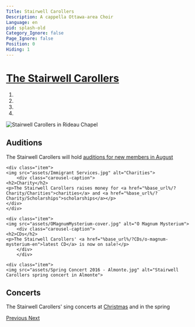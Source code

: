 ```yaml
---
Title: Stairwell Carollers
Description: A cappella Ottawa-area Choir
Language: en
pid: splash-old
Category_Ignore: false
Page_Ignore: false
Position: 0
Hiding: 1
---
```


<div class="container-wide">
<div class="jumbotron">

<h1><a href="%base_url%/?about" >The Stairwell Carollers</a></h1>

<div id="scsCarousel" class="carousel slide" data-ride="carousel">
  <!-- Indicators -->
  <ol class="carousel-indicators">
    <li data-target="#scsCarousel" data-slide-to="0" class="active"></li>
    <li data-target="#scsCarousel" data-slide-to="1"></li>
    <li data-target="#scsCarousel" data-slide-to="2"></li>
    <li data-target="#scsCarousel" data-slide-to="3"></li>
</ol>

  <!-- Wrapper for slides -->
  <div class="carousel-inner" role="listbox">
    <div class="item active">
    <img src="assets/SCinRideauChapel.jpg" alt="Stairwell Carollers in Rideau Chapel">
	<div class="carousel-caption">
	<h2>Auditions</h2>
	<p>The Stairwell Carollers will hold <a href="%base_url%/?auditions">auditions for new members in August</a></p>
	</div>
    </div>

    <div class="item">
    <img src="assets/Immigrant Services.jpg" alt="Charities">
		<div class="carousel-caption">
	<h2>Charity</h2>
	<p>The Stairwell Carollers raises money for <a href="%base_url%/?Charity/Charities">charities</a> and <a href="%base_url%/?Charity/Scholarships">scholarships</a></p>
	</div>
    </div>

    <div class="item">
    <img src="assets/OMagnumMysterium-cover.jpg" alt="O Magnum Mysterium">
		<div class="carousel-caption">
	<h2>CDs</h2>
	<p>The Stairwell Carollers' <a href="%base_url%/?CDs/o-magnum-mysterium-en">latest CD</a> is now on sale!</p>
		</div>
		</div>

    <div class="item">
    <img src="assets/Spring Concert 2016 - Almonte.jpg" alt="Stairwell Carollers spring concert in Almonte">
<div class="carousel-caption">
	<h2>Concerts</h2>
	<p>The Stairwell Carollers' sing concerts at <a href="%base_url%/?Concerts/Christmas-Season">Christmas</a> and in the spring</p>
		</div>
    </div>

  </div>

  <!-- Left and right controls -->
  <a class="left carousel-control" href="#scsCarousel" role="button" data-slide="prev">
    <span class="glyphicon glyphicon-chevron-left" aria-hidden="true"></span>
    <span class="sr-only">Previous</span>
  </a>
  <a class="right carousel-control" href="#scsCarousel" role="button" data-slide="next">
    <span class="glyphicon glyphicon-chevron-right" aria-hidden="true"></span>
    <span class="sr-only">Next</span>
  </a>
</div>
</div>
</div>
